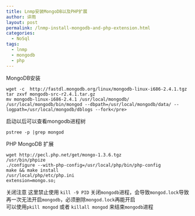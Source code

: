 ```yaml
---
title: Lnmp安装MongoDB以及PHP扩展
author: 谇雨
layout: post
permalink: /lnmp-install-mongodb-and-php-extension.html
categories:
  - NoSql
tags:
  - lnmp
  - mongodb
  - php
---
```

MongoDB安装

    wget -c  http://fastdl.mongodb.org/linux/mongodb-linux-i686-2.4.1.tgz
    tar zxvf mongodb-src-r2.4.1.tar.gz
    mv mongodb-linux-i686-2.4.1 /usr/local/mongodb/
    /usr/local/mongodb/bin/mongod --dbpath=/usr/local/mongodb/data/ --logpath=/usr/local/mongodb/dblogs --fork</pre>

启动以后可以查看mongodb进程树

    pstree -p |grep mongod

PHP MongoDB 扩展

    wget http://pecl.php.net/get/mongo-1.3.6.tgz
    /usr/bin/phpize
    ./configure --with-php-config=/usr/local/php/bin/php-config
    make && make install
    /usr/local/php/etc/php.ini
    extension=mongo.so;

关闭注意
这里禁止使用 `kill -9 PID` 关闭`mongodb`进程，会导致`mongod.lock`导致再一次无法开启`mongodb`，必须删除`mongod.lock`再能开启  
可以使用`pkill mongod` 或者 `killall mongod` 来结束`mongodb`进程